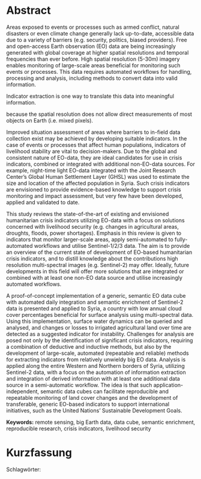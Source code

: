 # Abstract

Areas exposed to events or processes such as armed conflict, natural disasters or even climate change generally lack up-to-date, accessible data due to a variety of barriers (e.g. security, politics, biased providers). Free and open-access Earth observation (EO) data are being increasingly generated with global coverage at higher spatial resolutions and temporal frequencies than ever before. High spatial resolution (5-30m) imagery enables monitoring of large-scale areas beneficial for monitoring such events or processes. This data requires automated workflows for handling, processing and analysis, including methods to convert data into valid information.



Indicator extraction is one way to translate this data into meaningful information.

because the spatial resolution does not allow direct measurements of most objects on Earth (i.e. mixed pixels).

Improved situation assessment of areas where barriers to in-field data collection exist may be achieved by developing suitable indicators. In the case of events or processes that affect human populations, indicators of livelihood stability are vital to decision-makers. Due to the global and consistent nature of EO-data, they are ideal candidates for use in crisis indicators, combined or integrated with additional non-EO-data sources.  For example, night-time light EO-data integrated with the Joint Research Center’s Global Human Settlement Layer (GHSL) was used to estimate the size and location of the affected population in Syria. Such crisis indicators are envisioned to provide evidence-based knowledge to support crisis monitoring and impact assessment, but very few have been developed, applied and validated to date.

This study reviews the state-of-the-art of existing and envisioned humanitarian crisis indicators utilizing EO-data with a focus on solutions concerned with livelihood security (e.g. changes in agricultural areas, droughts, floods, power shortages). Emphasis in this review is given to indicators that monitor larger-scale areas, apply semi-automated to fully-automated workflows and utilise Sentinel-1/2/3 data. The aim is to provide an overview of the current state of development of EO-based humanitarian crisis indicators, and to distill knowledge about the contributions high resolution multi-spectral images (e.g. Sentinel-2) may offer. Ideally, future developments in this field will offer more solutions that are integrated or combined with at least one non-EO data source and utilise increasingly automated workflows.

A proof-of-concept implementation of a generic, semantic EO data cube with automated daily integration
and semantic enrichment of Sentinel-2 data is presented and applied to Syria, a country with low annual cloud cover percentages beneficial for surface analysis using multi-spectral data. Using this implementation, surface water dynamics can be queried and analysed, and changes or losses to irrigated agricultural land over time are detected as a suggested indicator for instability. Challenges for analysis are posed not only by the identification of significant crisis indicators, requiring a combination of deductive and inductive methods, but also by the development of large-scale, automated (repeatable and reliable) methods for extracting indicators from relatively unwieldy big EO data. Analysis is applied along the entire Western and Northern borders of Syria, utilizing Sentinel-2 data, with a focus on the automation of information extraction and integration of derived information with at least one additional data source in a semi-automatic workflow. The idea is that such application-independent, semantic data cubes can facilitate reproducible and repeatable monitoring of land cover changes and the development of transferable, generic EO-based indicators to support international initiatives, such as the United Nations’ Sustainable Development Goals.

**Keywords:** remote sensing, big Earth data, data cube, semantic enrichment, reproducible research, crisis indicators, livelihood security

# Kurzfassung

Schlagwörter:
